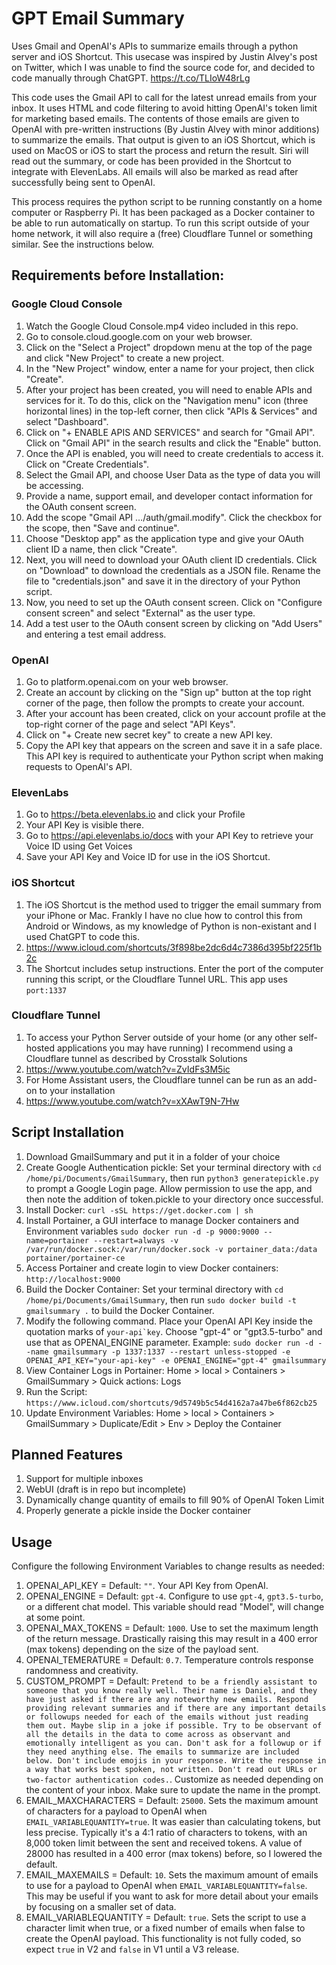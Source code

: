 # GPT Email Summary
Uses Gmail and OpenAI's APIs to summarize emails through a python server and iOS Shortcut. This usecase was inspired by Justin Alvey's post on Twitter, which I was unable to find the source code for, and decided to code manually through ChatGPT. https://t.co/TLIoW48rLg

This code uses the Gmail API to call for the latest unread emails from your inbox. It uses HTML and code filtering to avoid hitting OpenAI's token limit for marketing based emails. The contents of those emails are given to OpenAI with pre-written instructions (By Justin Alvey with minor additions) to summarize the emails. That output is given to an iOS Shortcut, which is used on MacOS or iOS to start the process and return the result. Siri will read out the summary, or code has been provided in the Shortcut to integrate with ElevenLabs. All emails will also be marked as read after successfully being sent to OpenAI.

This process requires the python script to be running constantly on a home computer or Raspberry Pi. It has been packaged as a Docker container to be able to run automatically on startup. To run this script outside of your home network, it will also require a (free) Cloudflare Tunnel or something similar. See the instructions below.

## Requirements before Installation:

### Google Cloud Console
1. Watch the Google Cloud Console.mp4 video included in this repo.
2. Go to console.cloud.google.com on your web browser.
3. Click on the "Select a Project" dropdown menu at the top of the page and click "New Project" to create a new project.
4. In the "New Project" window, enter a name for your project, then click "Create".
5. After your project has been created, you will need to enable APIs and services for it. To do this, click on the "Navigation menu" icon (three horizontal lines) in the top-left corner, then click "APIs & Services" and select "Dashboard".
6. Click on "+ ENABLE APIS AND SERVICES" and search for "Gmail API". Click on "Gmail API" in the search results and click the "Enable" button.
7. Once the API is enabled, you will need to create credentials to access it. Click on "Create Credentials".
8. Select the Gmail API, and choose User Data as the type of data you will be accessing.
9. Provide a name, support email, and developer contact information for the OAuth consent screen.
10. Add the scope "Gmail API …/auth/gmail.modify". Click the checkbox for the scope, then "Save and continue".
11. Choose "Desktop app" as the application type and give your OAuth client ID a name, then click "Create".
12. Next, you will need to download your OAuth client ID credentials. Click on "Download" to download the credentials as a JSON file. Rename the file to "credentials.json" and save it in the directory of your Python script.
13. Now, you need to set up the OAuth consent screen. Click on "Configure consent screen" and select "External" as the user type.
14. Add a test user to the OAuth consent screen by clicking on "Add Users" and entering a test email address.

### OpenAI
1. Go to platform.openai.com on your web browser.
2. Create an account by clicking on the "Sign up" button at the top right corner of the page, then follow the prompts to create your account.
3. After your account has been created, click on your account profile at the top-right corner of the page and select "API Keys".
4. Click on "+ Create new secret key" to create a new API key.
5. Copy the API key that appears on the screen and save it in a safe place. This API key is required to authenticate your Python script when making requests to OpenAI's API.

### ElevenLabs
1. Go to https://beta.elevenlabs.io and click your Profile
2. Your API Key is visible there.
3. Go to https://api.elevenlabs.io/docs with your API Key to retrieve your Voice ID using Get Voices
4. Save your API Key and Voice ID for use in the iOS Shortcut.

### iOS Shortcut
1. The iOS Shortcut is the method used to trigger the email summary from your iPhone or Mac. Frankly I have no clue how to control this from Android or Windows, as my knowledge of Python is non-existant and I used ChatGPT to code this.
2. https://www.icloud.com/shortcuts/3f898be2dc6d4c7386d395bf225f1b2c
3. The Shortcut includes setup instructions. Enter the port of the computer running this script, or the Cloudflare Tunnel URL. This app uses ```port:1337```

### Cloudflare Tunnel
1. To access your Python Server outside of your home (or any other self-hosted applications you may have running) I recommend using a Cloudflare tunnel as described by Crosstalk Solutions
2. https://www.youtube.com/watch?v=ZvIdFs3M5ic
3. For Home Assistant users, the Cloudflare tunnel can be run as an add-on to your installation
4. https://www.youtube.com/watch?v=xXAwT9N-7Hw

## Script Installation
1. Download GmailSummary and put it in a folder of your choice
2. Create Google Authentication pickle: Set your terminal directory with ```cd /home/pi/Documents/GmailSummary```, then run ```python3 generatepickle.py``` to prompt a Google Login page. Allow permission to use the app, and then note the addition of token.pickle to your directory once successful.
3. Install Docker: ```curl -sSL https://get.docker.com | sh```
4. Install Portainer, a GUI interface to manage Docker containers and Environment variables
```sudo docker run -d -p 9000:9000 --name=portainer --restart=always -v /var/run/docker.sock:/var/run/docker.sock -v portainer_data:/data portainer/portainer-ce```
5. Access Portainer and create login to view Docker containers: ```http://localhost:9000```
6. Build the Docker Container: Set your terminal directory with ```cd /home/pi/Documents/GmailSummary```, then run ```sudo docker build -t gmailsummary .``` to build the Docker Container.
7. Modify the following command. Place your OpenAI API Key inside the quotation marks of ```your-api`key```. Choose "gpt-4" or "gpt3.5-turbo" and use that as OPENAI_ENGINE parameter. Example:
```sudo docker run -d --name gmailsummary -p 1337:1337 --restart unless-stopped -e OPENAI_API_KEY="your-api-key" -e OPENAI_ENGINE="gpt-4" gmailsummary```
8. View Container Logs in Portainer: Home > local > Containers > GmailSummary > Quick actions: Logs
9. Run the Script: ```https://www.icloud.com/shortcuts/9d5749b5c54d4162a7a47be6f862cb25```
10. Update Environment Variables: Home > local > Containers > GmailSummary > Duplicate/Edit > Env > Deploy the Container

## Planned Features
1. Support for multiple inboxes
2. WebUI (draft is in repo but incomplete)
3. Dynamically change quantity of emails to fill 90% of OpenAI Token Limit
4. Properly generate a pickle inside the Docker container

## Usage
Configure the following Environment Variables to change results as needed:
1. OPENAI_API_KEY = Default: ```""```. Your API Key from OpenAI.
2. OPENAI_ENGINE = Default: ```gpt-4```. Configure to use ```gpt-4```, ```gpt3.5-turbo```, or a different chat model. This variable should read "Model", will change at some point. 
3. OPENAI_MAX_TOKENS = Default: ```1000```. Use to set the maximum length of the return message. Drastically raising this may result in a 400 error (max tokens) depending on the size of the payload sent. 
4. OPENAI_TEMERATURE = Default: ```0.7```. Temperature controls response randomness and creativity.
5. CUSTOM_PROMPT = Default: 
```Pretend to be a friendly assistant to someone that you know really well. Their name is Daniel, and they have just asked if there are any noteworthy new emails. Respond providing relevant summaries and if there are any important details or followups needed for each of the emails without just reading them out. Maybe slip in a joke if possible. Try to be observant of all the details in the data to come across as observant and emotionally intelligent as you can. Don't ask for a followup or if they need anything else. The emails to summarize are included below. Don't include emojis in your response. Write the response in a way that works best spoken, not written. Don't read out URLs or two-factor authentication codes.```. Customize as needed depending on the content of your inbox. Make sure to update the name in the prompt.
6. EMAIL_MAXCHARACTERS = Default: ```25000```. Sets the maximum amount of characters for a payload to OpenAI when ```EMAIL_VARIABLEQUANTITY=true```. It was easier than calculating tokens, but less precise. Typically it's a 4:1 ratio of characters to tokens, with an 8,000 token limit between the sent and received tokens. A value of 28000 has resulted in a 400 error (max tokens) before, so I lowered the default.
7. EMAIL_MAXEMAILS = Default: ```10```. Sets the maximum amount of emails to use for a payload to OpenAI when ```EMAIL_VARIABLEQUANTITY=false```. This may be useful if you want to ask for more detail about your emails by focusing on a smaller set of data.
8. EMAIL_VARIABLEQUANTITY = Default: ```true```. Sets the script to use a character limit when true, or a fixed number of emails when false to create the OpenAI payload. This functionality is not fully coded, so expect ```true``` in V2 and ```false``` in V1 until a V3 release.

